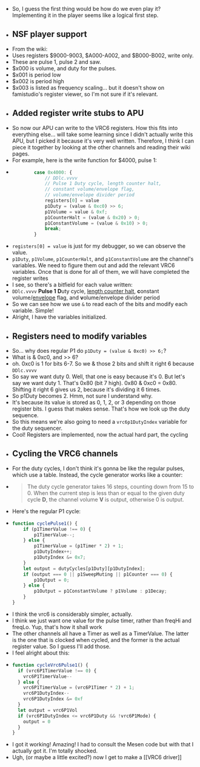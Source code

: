 - So, I guess the first thing would be how do we even play it? Implementing it in the player seems like a logical first step.
- ## NSF player support
- From the wiki:
- Uses registers $9000-9003, $A000-A002, and $B000-B002, write only.
- These are pulse 1, pulse 2 and saw.
- $x000 is volume, and duty for the pulses.
- $x001 is period low
- $x002 is period high
- $x003 is listed as frequency scaling... but it doesn't show on famistudio's register viewer, so I'm not sure if it's relevant.
- ## Added register write stubs to APU
- So now our APU can write to the VRC6 registers. How this fits into everything else... will take some learning since I didn't actually write this APU, but I picked it because it's very well written. Therefore, I think I can piece it together by looking at the other channels and reading their wiki pages.
- For example, here is the write function for $4000, pulse 1:
- ```js
          case 0x4000: {
              // DDlc.vvvv
              // Pulse 1 Duty cycle, length counter halt,
              // constant volume/envelope flag,
              // volume/envelope divider period 
              registers[0] = value
              p1Duty = (value & 0xc0) >> 6;
              p1Volume = value & 0xf;
              p1CounterHalt = (value & 0x20) > 0;
              p1ConstantVolume = (value & 0x10) > 0;
              break;
          }
  ```
- `registers[0] = value` is just for my debugger, so we can observe the value.
- `p1Duty`, `p1Volume`, `p1CounterHalt`, and `p1ConstantVolume` are the channel's variables. We need to figure them out and add the relevant VRC6 variables. Once that is done for all of them, we will have completed the register writes
- I see, so there's a bitfield for each value written:
- `DDlc.vvvv` **Pulse 1** **D**uty cycle, [length counter halt](https://www.nesdev.org/wiki/APU_Length_Counter), **c**onstant volume/[envelope](https://www.nesdev.org/wiki/APU_Envelope) flag, and **v**olume/envelope divider period
- So we can see how we use `&` to read each of the bits and modify each variable. Simple!
- Alright, I have the variables initialized.
- ## Registers need to modify variables
- So... why does regular P1 do `p1Duty = (value & 0xc0) >> 6;`?
- What is & 0xc0, and >> 6?
- oh. 0xc0 is 1 for bits 6-7. So we & those 2 bits and shift it right 6 because `DDlc.vvvv`
- So say we want duty 0. Well, that one is easy because it's 0. But let's say we want duty 1. That's 0x80 (bit 7 high). 0x80 & 0xc0 = 0x80. Shifting it right 6 gives us 2, because it's dividing it 6 times.
- So p1Duty becomes 2. Hmm, not sure I understand why.
- It's because its value is stored as 0, 1, 2, or 3 depending on those register bits. I guess that makes sense. That's how we look up the duty sequence.
- So this means we're also going to need a `vrc6p1DutyIndex` variable for the duty sequencer.
- Cool! Registers are implemented, now the actual hard part, the cycling
- ## Cycling the VRC6 channels
- For the duty cycles, I don't think it's gonna be like the regular pulses, which use a table. Instead, the cycle generator works like a counter:
- > The duty cycle generator takes 16 steps, counting down from 15 to 0. 
  When the current step is less than or equal to the given duty cycle **D**, the channel volume **V** is output, otherwise 0 is output.
- Here's the regular P1 cycle:
- ```js
  function cyclePulse1() {
      if (p1TimerValue !== 0) {
          p1TimerValue--;
      } else {
          p1TimerValue = (p1Timer * 2) + 1;
          p1DutyIndex++;
          p1DutyIndex &= 0x7;
      }
      let output = dutyCycles[p1Duty][p1DutyIndex];
      if (output === 0 || p1SweepMuting || p1Counter === 0) {
          p1Output = 0;
      } else {
          p1Output = p1ConstantVolume ? p1Volume : p1Decay;
      }
  }
  ```
- I think the vrc6 is considerably simpler, actually.
- I think we just want one value for the pulse timer, rather than freqHi and freqLo. Yup, that's how it shall work
- The other channels all have a Timer as well as a TimerValue. The latter is the one that is clocked when cycled, and the former is the actual register value. So I guess I'll add those.
- I feel alright about this:
- ```js
  function cycleVrc6Pulse1() {
    if (vrc6P1TimerValue !== 0) {
      vrc6P1TimerValue--
    } else {
      vrc6P1TimerValue = (vrc6P1Timer * 2) + 1;
      vrc6P1DutyIndex--
      vrc6P1DutyIndex &= 0xf
    }
    let output = vrc6P1Vol
    if (vrc6P1DutyIndex <= vrc6P1Duty && !vrc6P1Mode) {
      output = 0
    }
  }
  ```
- I got it working! Amazing! I had to consult the Mesen code but with that I actually got it. I'm totally shocked.
- Ugh, (or maybe a little excited?) now I get to make a [[VRC6 driver]]